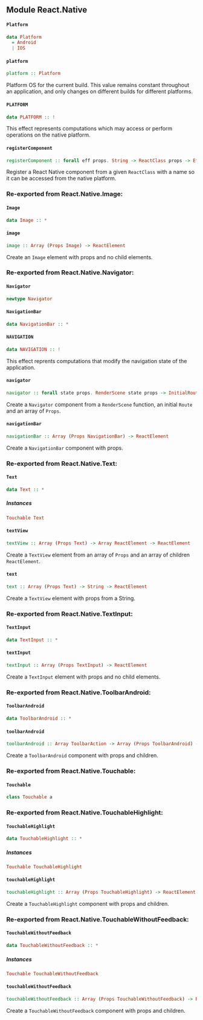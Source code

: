 ## Module React.Native

#### `Platform`

``` purescript
data Platform
  = Android
  | IOS
```

#### `platform`

``` purescript
platform :: Platform
```

Platform OS for the current build.
This value remains constant throughout an application, and only changes
on different builds for different platforms.

#### `PLATFORM`

``` purescript
data PLATFORM :: !
```

This effect represents computations which may access or perform operations
on the native platform.

#### `registerComponent`

``` purescript
registerComponent :: forall eff props. String -> ReactClass props -> Eff (platform :: PLATFORM | eff) Unit
```

Register a React Native component from a given `ReactClass` with a name
so it can be accessed from the native platform.


### Re-exported from React.Native.Image:

#### `Image`

``` purescript
data Image :: *
```

#### `image`

``` purescript
image :: Array (Props Image) -> ReactElement
```

Create an `Image` element with props and no child elements.

### Re-exported from React.Native.Navigator:

#### `Navigator`

``` purescript
newtype Navigator
```

#### `NavigationBar`

``` purescript
data NavigationBar :: *
```

#### `NAVIGATION`

``` purescript
data NAVIGATION :: !
```

This effect reprents computations that modify the navigation state of
the application.

#### `navigator`

``` purescript
navigator :: forall state props. RenderScene state props -> InitialRoute state -> Array (Props Navigator) -> Navigator
```

Create a `Navigator` component from a `RenderScene` function,
an initial `Route` and an array of `Props`.

#### `navigationBar`

``` purescript
navigationBar :: Array (Props NavigationBar) -> ReactElement
```

Create a `NavigationBar` component with props.

### Re-exported from React.Native.Text:

#### `Text`

``` purescript
data Text :: *
```

##### Instances
``` purescript
Touchable Text
```

#### `textView`

``` purescript
textView :: Array (Props Text) -> Array ReactElement -> ReactElement
```

Create a `TextView` element from an array of `Props` and an array
of children `ReactElement`.

#### `text`

``` purescript
text :: Array (Props Text) -> String -> ReactElement
```

Create a `TextView` element with props from a String.

### Re-exported from React.Native.TextInput:

#### `TextInput`

``` purescript
data TextInput :: *
```

#### `textInput`

``` purescript
textInput :: Array (Props TextInput) -> ReactElement
```

Create a `TextInput` element with props and no child elements.

### Re-exported from React.Native.ToolbarAndroid:

#### `ToolbarAndroid`

``` purescript
data ToolbarAndroid :: *
```

#### `toolbarAndroid`

``` purescript
toolbarAndroid :: Array ToolbarAction -> Array (Props ToolbarAndroid) -> ReactElement
```

Create a `ToolbarAndroid` component with props and children.

### Re-exported from React.Native.Touchable:

#### `Touchable`

``` purescript
class Touchable a
```

### Re-exported from React.Native.TouchableHighlight:

#### `TouchableHighlight`

``` purescript
data TouchableHighlight :: *
```

##### Instances
``` purescript
Touchable TouchableHighlight
```

#### `touchableHighlight`

``` purescript
touchableHighlight :: Array (Props TouchableHighlight) -> ReactElement -> ReactElement
```

Create a `TouchableHighlight` component with props and children.

### Re-exported from React.Native.TouchableWithoutFeedback:

#### `TouchableWithoutFeedback`

``` purescript
data TouchableWithoutFeedback :: *
```

##### Instances
``` purescript
Touchable TouchableWithoutFeedback
```

#### `touchableWithoutFeedback`

``` purescript
touchableWithoutFeedback :: Array (Props TouchableWithoutFeedback) -> ReactElement -> ReactElement
```

Create a `TouchableWithoutFeedback` component with props and children.

